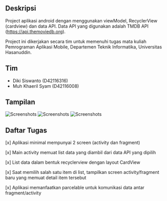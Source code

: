 ## Deskripsi

Project aplikasi android dengan menggunakan viewModel, RecyclerView (cardview) dan data API. Data API yang digunakan adalah TMDB API (https://api.themoviedb.org).

Project ini dikerjakan secara tim untuk memenuhi tugas mata kuliah Pemrograman Aplikasi Mobile, Departemen Teknik Informatika, Universitas Hasanuddin.

## Tim

* Diki Siswanto (D42116316)
* Muh Khaeril Syam (D42116008)

## Tampilan

![Screenshots](https://i.ibb.co/F8MXDV5/Screenshot-1558306866.png)
![Screenshots](https://i.ibb.co/TY5TJCJ/Screenshot-1558306890.png)
![Screenshots](https://i.ibb.co/rv26ByZ/Screenshot-1558306898.png)


## Daftar Tugas

[x] Aplikasi minimal mempunyai 2 screen (activity dan fragment)

[x] Main activity memuat list data yang diambil dari data API yang dipilih

[x] List data dalam bentuk recyclerview dengan layout CardView

[x] Saat memilih salah satu item di list, tampilkan screen activity/fragment baru yang memuat detail item tersebut

[x] Aplikasi memanfaatkan parcelable untuk komunikasi data antar fragment/activity
